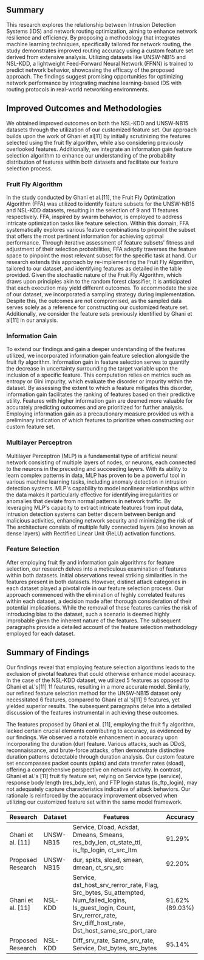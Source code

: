 ## Summary
This research explores the relationship between Intrusion Detection Systems (IDS) and network routing optimization, aiming to enhance network resilience and efficiency. By proposing a methodology that integrates machine learning techniques, specifically tailored for network routing, the study demonstrates improved routing accuracy using a custom feature set derived from extensive analysis. Utilizing datasets like UNSW-NB15 and NSL-KDD, a lightweight Feed-Forward Neural Network (FFNN) is trained to predict network behavior, showcasing the efficacy of the proposed approach. The findings suggest promising opportunities for optimizing network performance by integrating machine learning-based IDS with routing protocols in real-world networking environments.

## Improved Outcomes and Methodologies

We obtained improved outcomes on both the NSL-KDD and UNSW-NB15 datasets through the utilization of our customized feature set. Our approach builds upon the work of Ghani et al[11] by initially scrutinizing the features selected using the fruit fly algorithm, while also considering previously overlooked features. Additionally, we integrate an information gain feature selection algorithm to enhance our understanding of the probability distribution of features within both datasets and facilitate our feature selection process.

### Fruit Fly Algorithm

In the study conducted by Ghani et al.[11], the Fruit Fly Optimization Algorithm (FFA) was utilized to identify feature subsets for the UNSW-NB15 and NSL-KDD datasets, resulting in the selection of 9 and 11 features respectively. FFA, inspired by swarm behavior, is employed to address intricate optimization tasks like feature selection. Within this domain, FFA systematically explores various feature combinations to pinpoint the subset that offers the most pertinent information for achieving optimal performance. Through iterative assessment of feature subsets' fitness and adjustment of their selection probabilities, FFA adeptly traverses the feature space to pinpoint the most relevant subset for the specific task at hand. Our research extends this approach by re-implementing the Fruit Fly Algorithm, tailored to our dataset, and identifying features as detailed in the table provided.
Given the stochastic nature of the Fruit Fly Algorithm, which draws upon principles akin to the random forest classifier, it is anticipated that each execution may yield different outcomes. To accommodate the size of our dataset, we incorporated a sampling strategy during implementation. Despite this, the outcomes are not compromised, as the sampled data serves solely as a reference for constructing our customized feature set. Additionally, we consider the feature sets previously identified by Ghani et al[11] in our analysis.

### Information Gain

To extend our findings and gain a deeper understanding of the features utilized, we incorporated information gain feature selection alongside the fruit fly algorithm. Information gain in feature selection serves to quantify the decrease in uncertainty surrounding the target variable upon the inclusion of a specific feature. This computation relies on metrics such as entropy or Gini impurity, which evaluate the disorder or impurity within the dataset. By assessing the extent to which a feature mitigates this disorder, information gain facilitates the ranking of features based on their predictive utility. Features with higher information gain are deemed more valuable for accurately predicting outcomes and are prioritized for further analysis. Employing information gain as a precautionary measure provided us with a preliminary indication of which features to prioritize when constructing our custom feature set.

### Multilayer Perceptron

Multilayer Perceptron (MLP) is a fundamental type of artificial neural network consisting of multiple layers of nodes, or neurons, each connected to the neurons in the preceding and succeeding layers. With its ability to learn complex patterns in data, MLP has proven to be a powerful tool in various machine learning tasks, including anomaly detection in intrusion detection systems. MLP's capability to model nonlinear relationships within the data makes it particularly effective for identifying irregularities or anomalies that deviate from normal patterns in network traffic. By leveraging MLP's capacity to extract intricate features from input data, intrusion detection systems can better discern between benign and malicious activities, enhancing network security and minimizing the risk of The architecture consists of multiple fully connected layers (also known as dense layers) with Rectified Linear Unit (ReLU) activation functions.

### Feature Selection

After employing fruit fly and information gain algorithms for feature selection, our research delves into a meticulous examination of features within both datasets. Initial observations reveal striking similarities in the features present in both datasets. However, distinct attack categories in each dataset played a pivotal role in our feature selection process. Our approach commenced with the elimination of highly correlated features within each dataset, a decision made after thorough consideration of their potential implications. While the removal of these features carries the risk of introducing bias to the dataset, such a scenario is deemed highly improbable given the inherent nature of the features. The subsequent paragraphs provide a detailed account of the feature selection methodology employed for each dataset.

## Summary of Findings

Our findings reveal that employing feature selection algorithms leads to the exclusion of pivotal features that could otherwise enhance model accuracy. In the case of the NSL-KDD dataset, we utilized 5 features as opposed to Ghani et al.'s[11] 11 features, resulting in a more accurate model. Similarly, our refined feature selection method for the UNSW-NB15 dataset only necessitated 6 features, compared to Ghani et al.'s[11] 9 features, yet yielded superior results. The subsequent paragraphs delve into a detailed discussion of the features instrumental in achieving these outcomes.

The features proposed by Ghani et al. [11], employing the fruit fly algorithm, lacked certain crucial elements contributing to accuracy, as evidenced by our findings. We observed a notable enhancement in accuracy upon incorporating the duration (dur) feature. Various attacks, such as DDoS, reconnaissance, and brute-force attacks, often demonstrate distinctive duration patterns detectable through duration analysis. Our custom feature set encompasses packet counts (spkts) and data transfer rates (sload), offering a comprehensive perspective on network activity. In contrast, Ghani et al.'s [11] fruit fly feature set, relying on Service type (service), response body length (res_bdy_len), and FTP login status (is_ftp_login), may not adequately capture characteristics indicative of attack behaviors. Our rationale is reinforced by the accuracy improvement observed when utilizing our customized feature set within the same model framework.

| Research           | Dataset    | Features                                           | Accuracy |
|--------------------|------------|----------------------------------------------------|----------|
| Ghani et al. [11]  | UNSW-NB15  | Service, Dload, Ackdat, Dmeans, Smeans, res_bdy_len, ct_state_ttl, is_ftp_login, ct_src_ltm | 91.29% |
| Proposed Research  | UNSW-NB15  | dur, spkts, sload, smean, dmean, ct_srv_src       | 92.20% |
| Ghani et al. [11]  | NSL-KDD    | Service, dst_host_srv_rerror_rate, Flag, Src_bytes, Su_attempted, Num_failed_logins, Is_guest_login, Count, Srv_rerror_rate, Srv_diff_host_rate, Dst_host_same_src_port_rare | 91.62% (89.03%) |
| Proposed Research  | NSL-KDD    | Diff_srv_rate, Same_srv_rate, Service, Dst_bytes, src_bytes | 95.14%   |

